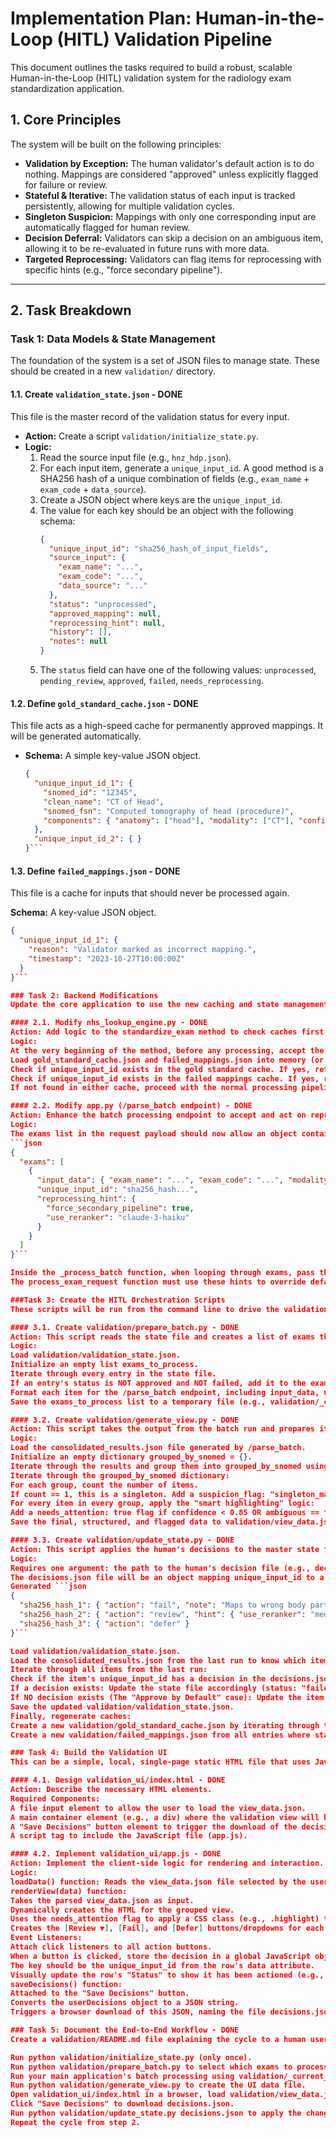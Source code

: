 # Implementation Plan: Human-in-the-Loop (HITL) Validation Pipeline

This document outlines the tasks required to build a robust, scalable Human-in-the-Loop (HITL) validation system for the radiology exam standardization application.

## 1. Core Principles

The system will be built on the following principles:
- **Validation by Exception:** The human validator's default action is to do nothing. Mappings are considered "approved" unless explicitly flagged for failure or review.
- **Stateful & Iterative:** The validation status of each input is tracked persistently, allowing for multiple validation cycles.
- **Singleton Suspicion:** Mappings with only one corresponding input are automatically flagged for human review.
- **Decision Deferral:** Validators can skip a decision on an ambiguous item, allowing it to be re-evaluated in future runs with more data.
- **Targeted Reprocessing:** Validators can flag items for reprocessing with specific hints (e.g., "force secondary pipeline").

---

## 2. Task Breakdown

### Task 1: Data Models & State Management

The foundation of the system is a set of JSON files to manage state. These should be created in a new `validation/` directory.

#### 1.1. Create `validation_state.json` - DONE

This file is the master record of the validation status for every input.

- **Action:** Create a script `validation/initialize_state.py`.
- **Logic:**
    1.  Read the source input file (e.g., `hnz_hdp.json`).
    2.  For each input item, generate a `unique_input_id`. A good method is a SHA256 hash of a unique combination of fields (e.g., `exam_name` + `exam_code` + `data_source`).
    3.  Create a JSON object where keys are the `unique_input_id`.
    4.  The value for each key should be an object with the following schema:
        ```json
        {
          "unique_input_id": "sha256_hash_of_input_fields",
          "source_input": {
            "exam_name": "...",
            "exam_code": "...",
            "data_source": "..."
          },
          "status": "unprocessed",
          "approved_mapping": null,
          "reprocessing_hint": null,
          "history": [],
          "notes": null
        }
        ```
    5.  The `status` field can have one of the following values: `unprocessed`, `pending_review`, `approved`, `failed`, `needs_reprocessing`.

#### 1.2. Define `gold_standard_cache.json` - DONE

This file acts as a high-speed cache for permanently approved mappings. It will be generated automatically.

- **Schema:** A simple key-value JSON object.
  ```json
  {
    "unique_input_id_1": {
      "snomed_id": "12345",
      "clean_name": "CT of Head",
      "snomed_fsn": "Computed tomography of head (procedure)",
      "components": { "anatomy": ["head"], "modality": ["CT"], "confidence": 0.98 }
    },
    "unique_input_id_2": { }
  }```


#### 1.3. Define `failed_mappings.json` - DONE
This file is a cache for inputs that should never be processed again.

**Schema:** A key-value JSON object.
```json
{
  "unique_input_id_1": {
    "reason": "Validator marked as incorrect mapping.",
    "timestamp": "2023-10-27T10:00:00Z"
  }
}```

### Task 2: Backend Modifications
Update the core application to use the new caching and state management.

#### 2.1. Modify nhs_lookup_engine.py - DONE
Action: Add logic to the standardize_exam method to check caches first.
Logic:
At the very beginning of the method, before any processing, accept the unique_input_id as an argument.
Load gold_standard_cache.json and failed_mappings.json into memory (or a simple class-level cache).
Check if unique_input_id exists in the gold standard cache. If yes, return the cached result immediately.
Check if unique_input_id exists in the failed mappings cache. If yes, return an EXCLUDED_FAILED_VALIDATION error immediately.
If not found in either cache, proceed with the normal processing pipeline.

#### 2.2. Modify app.py (/parse_batch endpoint) - DONE
Action: Enhance the batch processing endpoint to accept and act on reprocessing hints.
Logic:
The exams list in the request payload should now allow an object containing the input data and any hints.
```json
{
  "exams": [
    {
      "input_data": { "exam_name": "...", "exam_code": "...", "modality_code": "..." },
      "unique_input_id": "sha256_hash...",
      "reprocessing_hint": {
        "force_secondary_pipeline": true,
        "use_reranker": "claude-3-haiku"
      }
    }
  ]
}```

Inside the _process_batch function, when looping through exams, pass these hints down to the process_exam_request function.
The process_exam_request function must use these hints to override default behavior (e.g., force enable_secondary to True or select a different reranker_key).

###Task 3: Create the HITL Orchestration Scripts
These scripts will be run from the command line to drive the validation cycle. They should reside in the validation/ directory.

#### 3.1. Create validation/prepare_batch.py - DONE
Action: This script reads the state file and creates a list of exams that need processing.
Logic:
Load validation/validation_state.json.
Initialize an empty list exams_to_process.
Iterate through every entry in the state file.
If an entry's status is NOT approved and NOT failed, add it to the exams_to_process list.
Format each item for the /parse_batch endpoint, including input_data, unique_input_id, and any reprocessing_hint.
Save the exams_to_process list to a temporary file (e.g., validation/_current_batch.json).

#### 3.2. Create validation/generate_view.py - DONE
Action: This script takes the output from the batch run and prepares it for the UI.
Logic:
Load the consolidated_results.json file generated by /parse_batch.
Initialize an empty dictionary grouped_by_snomed = {}.
Iterate through the results and group them into grouped_by_snomed using the matched snomed_id as the key.
Iterate through the grouped_by_snomed dictionary:
For each group, count the number of items.
If count == 1, this is a singleton. Add a suspicion_flag: "singleton_mapping" to the single item in that group.
For every item in every group, apply the "smart highlighting" logic:
Add a needs_attention: true flag if confidence < 0.85 OR ambiguous == true OR suspicion_flag exists.
Save the final, structured, and flagged data to validation/view_data.json. This file will be loaded by the UI.

#### 3.3. Create validation/update_state.py - DONE
Action: This script applies the human's decisions to the master state file.
Logic:
Requires one argument: the path to the human's decision file (e.g., decisions.json).
The decisions.json file will be an object mapping unique_input_id to a decision:
Generated ```json
{
  "sha256_hash_1": { "action": "fail", "note": "Maps to wrong body part." },
  "sha256_hash_2": { "action": "review", "hint": { "use_reranker": "medcpt" } },
  "sha256_hash_3": { "action": "defer" }
}```

Load validation/validation_state.json.
Load the consolidated_results.json from the last run to know which items were processed.
Iterate through all items from the last run:
Check if the item's unique_input_id has a decision in the decisions.json file.
If a decision exists: Update the state file accordingly (status: "failed", status: "needs_reprocessing", or status: "pending_review").
If NO decision exists (The "Approve by Default" case): Update the item's status in the state file to status: "approved".
Save the updated validation/validation_state.json.
Finally, regenerate caches:
Create a new validation/gold_standard_cache.json by iterating through the state file and including all entries where status == "approved".
Create a new validation/failed_mappings.json from all entries where status == "failed".

### Task 4: Build the Validation UI
This can be a simple, local, single-page static HTML file that uses JavaScript.

#### 4.1. Design validation_ui/index.html - DONE
Action: Describe the necessary HTML elements.
Required Components:
A file input element to allow the user to load the view_data.json.
A main container element (e.g., a div) where the validation view will be dynamically rendered.
A "Save Decisions" button element to trigger the download of the decision file.
A script tag to include the JavaScript file (app.js).

#### 4.2. Implement validation_ui/app.js - DONE
Action: Implement the client-side logic for rendering and interaction.
Logic:
loadData() function: Reads the view_data.json file selected by the user.
renderView(data) function:
Takes the parsed view_data.json as input.
Dynamically creates the HTML for the grouped view.
Uses the needs_attention flag to apply a CSS class (e.g., .highlight) to rows requiring review.
Creates the [Review ▼], [Fail], and [Defer] buttons/dropdowns for each row. Each button should store the unique_input_id in a data attribute.
Event Listeners:
Attach click listeners to all action buttons.
When a button is clicked, store the decision in a global JavaScript object, e.g., let userDecisions = {};.
The key should be the unique_input_id from the row's data attribute.
Visually update the row's "Status" to show it has been actioned (e.g., "Flagged for Fail").
saveDecisions() function:
Attached to the "Save Decisions" button.
Converts the userDecisions object to a JSON string.
Triggers a browser download of this JSON, naming the file decisions.json. This is the file that will be passed to update_state.py.

### Task 5: Document the End-to-End Workflow - DONE
Create a validation/README.md file explaining the cycle to a human user.

Run python validation/initialize_state.py (only once).
Run python validation/prepare_batch.py to select which exams to process.
Run your main application's batch processing using validation/_current_batch.json as input.
Run python validation/generate_view.py to create the UI data file.
Open validation_ui/index.html in a browser, load validation/view_data.json, and make decisions.
Click "Save Decisions" to download decisions.json.
Run python validation/update_state.py decisions.json to apply the changes.
Repeat the cycle from step 2.